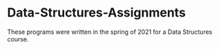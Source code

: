 # Data-Structures-Assignments
These programs were written in the spring of 2021 for a Data Structures course.
